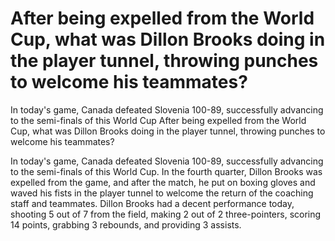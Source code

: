 # After being expelled from the World Cup, what was Dillon Brooks doing in the player tunnel, throwing punches to welcome his teammates?

In today's game, Canada defeated Slovenia 100-89, successfully advancing to the semi-finals of this World Cup 
 After being expelled from the World Cup, what was Dillon Brooks doing in the player tunnel, throwing punches to welcome his teammates?

In today's game, Canada defeated Slovenia 100-89, successfully advancing to the semi-finals of this World Cup. In the fourth quarter, Dillon Brooks was expelled from the game, and after the match, he put on boxing gloves and waved his fists in the player tunnel to welcome the return of the coaching staff and teammates. Dillon Brooks had a decent performance today, shooting 5 out of 7 from the field, making 2 out of 2 three-pointers, scoring 14 points, grabbing 3 rebounds, and providing 3 assists.